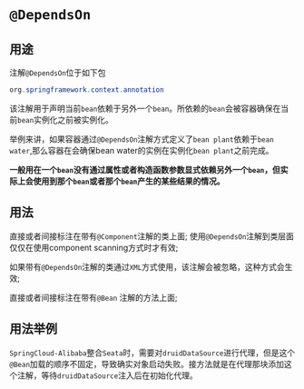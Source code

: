 # `@DependsOn`



## 用途

注解`@DependsOn`位于如下包

```java
org.springframework.context.annotation
```


该注解用于声明当前`bean`依赖于另外一个`bean`。所依赖的`bean`会被容器确保在当前`bean`实例化之前被实例化。

举例来讲，如果容器通过`@DependsOn`注解方式定义了`bean plant`依赖于`bean water`,那么容器在会确保bean water的实例在实例化`bean plant`之前完成。

**一般用在一个`bean`没有通过属性或者构造函数参数显式依赖另外一个`bean`，但实际上会使用到那个`bean`或者那个`bean`产生的某些结果的情况。**



## 用法

直接或者间接标注在带有`@Component`注解的类上面;
使用`@DependsOn`注解到类层面仅仅在使用component scanning方式时才有效;

如果带有`@DependsOn`注解的类通过`XML`方式使用，该注解会被忽略，<bean depends-on="..."/>这种方式会生效;

直接或者间接标注在带有`@Bean` 注解的方法上面;



## 用法举例

`SpringCloud-Alibaba`整合`Seata`时，需要对`druidDataSource`进行代理，但是这个`@Bean`加载的顺序不固定，导致确实对象启动失败。接方法就是在代理那块添加这个注解，等待`druidDataSource`注入后在初始化代理。





